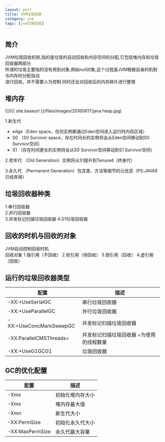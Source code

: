 ```yaml
---
layout: post
title: JVM垃圾回收
category: jvm
tags: [jvm垃圾回收]
---
```


## 简介

JVM垃圾回收机制,指的是垃圾的自动回收和内存空间的分配,它包括堆内存和垃圾回收器两部分  
所谓的垃圾主要指的没有用到对象,例如null对象,这个过程是JVM根据自身的机制与内存的分配自动  
进行回收，并不需要人为控制.同时还会对回收后的内存碎片进行整理

## 堆内存

![]({{ site.baseurl }}/files/images/20160617/java heap.jpg)  

1.新生代  

- edge（Eden space，任何实例都通过Eden空间进入运行时内存区域）
- S0 （S0 Survivor space，存在时间长的实例将会从Eden空间移动到S0 Survivor空间）
- S1 （存在时间更长的实例将会从S0 Survivor空间移动到S1 Survivor空间）
 
2.老年代 （Old Generation）实例将从S1提升到Tenured（终身代） 

3.永久代 （Permanent Generation）包含类、方法等细节的元信息（PS:JAVA8已经弃用）  

## 垃圾回收器种类

1.串行回收器   
2.并行回收器  
3.并发标记扫描垃圾回收器
4.G1垃圾回收器  

## 回收的时机与回收的对象

JVM自动控制回收时机  
回收对象
1.强引用（不回收）
2.软引用（待回收）
3.弱引用（回收）
4.虚引用（回收）

## 运行的垃圾回收器类型

配置                   |          描述
-----------------------|----------------------------
-XX:+UseSerialGC       |  串行垃圾回收器
-XX:+UseParallelGC     |  并行垃圾回收器
-XX:+UseConcMarkSweepGC|  并发标记扫描垃圾回收器
-XX:ParallelCMSThreads=|  并发标记扫描垃圾回收器 =为使用的线程数量
-XX:+UseG1GCG1         |  垃圾回收器


## GC的优化配置

配置                   |          描述
-----------------------|----------------------------
-Xms                   |  初始化堆内存大小
-Xmx                   |  堆内存最大值
-Xmn                   |  新生代大小
-XX:PermSize           |  初始化永久代大小
-XX:MaxPermSize        |  永久代最大容量


